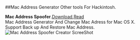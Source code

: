 ##Mac Address Generator
Other tools For Hackintosh.        


**Mac Address Spoofer**.[Download](https://raw.github.com/xenatt/Hackintosh/master/Tools/MacAddressGenerator/MacAddressGeneratorAndSpoof.dmg),[Read](https://raw.github.com/xenatt/Hackintosh/master/Tools/MacAddressGenerator/MacAddressSpoofer.applescript)       
Mac Address Generator And Change Mac Adress for Mac OS X.  
Support Back up And Restore Mac Address.     
![Mac Address Spoofer Creator ScreeShot](https://raw.github.com/xenatt/Hackintosh/master/Tools/MacAddressGenerator/MacAddressGeneratorAndSpoof.png)  
     
   




